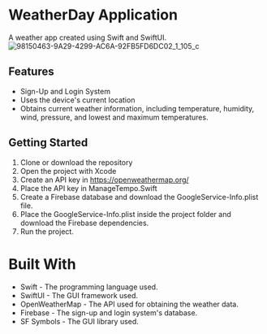 # WeatherDay Application

A weather app created using Swift and SwiftUI.
![98150463-9A29-4299-AC6A-92FB5FD6DC02_1_105_c](https://github.com/gnikcomdrib/WeatherDay/assets/95938206/b9e59dd9-154d-4d12-b3df-79e463039171)

## Features

* Sign-Up and Login System
* Uses the device's current location
* Obtains current weather information, including temperature, humidity, wind, pressure, and lowest and maximum temperatures.

## Getting Started

1. Clone or download the repository
2. Open the project with Xcode
3. Create an API key in https://openweathermap.org/
4. Place the API key in ManageTempo.Swift
5. Create a Firebase database and download the GoogleService-Info.plist file.
6. Place the GoogleService-Info.plist inside the project folder and download the Firebase dependencies.
7. Run the project.

# Built With

* Swift - The programming language used.
* SwiftUI - The GUI framework used.
* OpenWeatherMap - The API used for obtaining the weather data.
* Firebase - The sign-up and login system's database.
* SF Symbols - The GUI library used.

